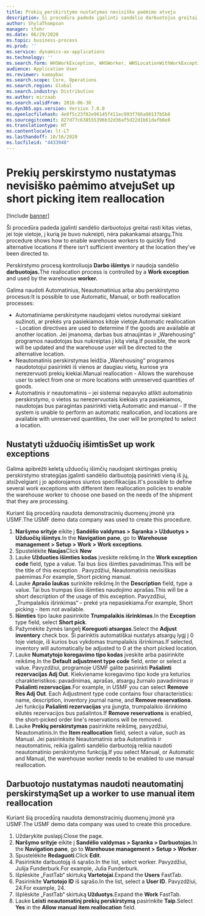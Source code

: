 ```yaml
---
title: Prekių perskirstymo nustatymas nevisiško paėmimo atveju
description: Ši procedūra padeda įgalinti sandėlio darbuotojus greitai surasti kitas vietas, jei toje vietoje, į kurią jie buvo nukreipti, nėra pakankamai atsargų.
author: ShylaThompson
manager: tfehr
ms.date: 06/29/2020
ms.topic: business-process
ms.prod: ''
ms.service: dynamics-ax-applications
ms.technology: ''
ms.search.form: WHSWorkException, WHSWorker, WHSLocationWithWorkException
audience: Application User
ms.reviewer: kamaybac
ms.search.scope: Core, Operations
ms.search.region: Global
ms.search.industry: Distribution
ms.author: mirzaab
ms.search.validFrom: 2016-06-30
ms.dyn365.ops.version: Version 7.0.0
ms.openlocfilehash: 4e8f5c23f82e96145f411ec993f766a90137b5b8
ms.sourcegitcommit: 827d77c638555396b32d36af5d22d1b61dafb0e8
ms.translationtype: HT
ms.contentlocale: lt-LT
ms.lasthandoff: 10/16/2020
ms.locfileid: "4433948"
---
```

# <a name="set-up-short-picking-item-reallocation"></a><span data-ttu-id="6ca3b-103">Prekių perskirstymo nustatymas nevisiško paėmimo atveju</span><span class="sxs-lookup"><span data-stu-id="6ca3b-103">Set up short picking item reallocation</span></span>

[!include [banner](../../includes/banner.md)]

<span data-ttu-id="6ca3b-104">Ši procedūra padeda įgalinti sandėlio darbuotojus greitai rasti kitas vietas, jei toje vietoje, į kurią jie buvo nukreipti, nėra pakankamai atsargų.</span><span class="sxs-lookup"><span data-stu-id="6ca3b-104">This procedure shows how to enable warehouse workers to quickly find alternative locations if there isn’t sufficient inventory at the location they’ve been directed to.</span></span> 

<span data-ttu-id="6ca3b-105">Perskirstymo procesą kontroliuoja **Darbo išimtys** ir naudoja sandėlio **darbuotojas.**</span><span class="sxs-lookup"><span data-stu-id="6ca3b-105">The reallocation process is controlled by a **Work exception** and used by the warehouse **worker.**</span></span>

<span data-ttu-id="6ca3b-106">Galima naudoti Automatinius, Neautomatinius arba abu perskirstymo procesus:</span><span class="sxs-lookup"><span data-stu-id="6ca3b-106">It is possible to use Automatic, Manual, or both reallocation processes:</span></span>

- <span data-ttu-id="6ca3b-107">Automatiniame perskirstyme naudojami vietos nurodymai siekiant sužinoti, ar prekės yra pasiekiamos kitoje vietoje.</span><span class="sxs-lookup"><span data-stu-id="6ca3b-107">Automatic reallocation - Location directives are used to determine if the goods are available at another location.</span></span> <span data-ttu-id="6ca3b-108">Jei įmanoma, darbas bus atnaujintas ir „Warehousing“ programos naudotojas bus nukreiptas į kitą vietą.</span><span class="sxs-lookup"><span data-stu-id="6ca3b-108">If possible, the work will be updated and the warehouse user will be directed to the alternative location.</span></span>
- <span data-ttu-id="6ca3b-109">Neautomatinis perskirstymas leidžia „Warehousing“ programos naudototojui pasirinkti iš vienos ar daugiau vietų, kuriose yra nerezervuoti prekių kiekiai.</span><span class="sxs-lookup"><span data-stu-id="6ca3b-109">Manual reallocation - Allows the warehouse user to select from one or more locations with unreserved quantities of goods.</span></span> 
- <span data-ttu-id="6ca3b-110">Automatinis ir neautomatinis – jei sistemai nepavyko atlikti automatinio perskirstymo, o vietos su nerezervuotais kiekiais yra pasiekiamos, naudotojas bus paragintas pasirinkti vietą.</span><span class="sxs-lookup"><span data-stu-id="6ca3b-110">Automatic and manual - If the system is unable to perform an automatic reallocation, and locations are available with unreserved quantities, the user will be prompted to select a location.</span></span>

## <a name="set-up-work-exceptions"></a><span data-ttu-id="6ca3b-111">Nustatyti užduočių išimtis</span><span class="sxs-lookup"><span data-stu-id="6ca3b-111">Set up work exceptions</span></span>
<span data-ttu-id="6ca3b-112">Galima apibrėžti keletą užduočių išimčių naudojant skirtingas prekių perskirstymo strategijas įgalinti sandėlio darbuotoją pasirinkti vieną iš jų, atsižvelgiant į jo apdorojamos siuntos specifikacijas.</span><span class="sxs-lookup"><span data-stu-id="6ca3b-112">It's possible to define several work exceptions with different item reallocation policies to enable the warehouse worker to choose one based on the needs of the shipment that they are processing.</span></span>

<span data-ttu-id="6ca3b-113">Kuriant šią procedūrą naudota demonstracinių duomenų įmonė yra USMF.</span><span class="sxs-lookup"><span data-stu-id="6ca3b-113">The USMF demo data company was used to create this procedure.</span></span>

1. <span data-ttu-id="6ca3b-114">**Naršymo srityje** eikite į **Sandėlio valdymas > Sąranka > Užduotys > Užduočių išimtys**.</span><span class="sxs-lookup"><span data-stu-id="6ca3b-114">In the **Navigation pane**, go to **Warehouse management > Setup > Work > Work exceptions**.</span></span>
2. <span data-ttu-id="6ca3b-115">Spustelėkite **Naujas**</span><span class="sxs-lookup"><span data-stu-id="6ca3b-115">Click **New**</span></span> 
3. <span data-ttu-id="6ca3b-116">Lauke **Užduoties išimties kodas** įveskite reikšmę.</span><span class="sxs-lookup"><span data-stu-id="6ca3b-116">In the **Work exception code** field, type a value.</span></span> <span data-ttu-id="6ca3b-117">Tai bus šios išimties pavadinimas.</span><span class="sxs-lookup"><span data-stu-id="6ca3b-117">This will be the title of this exception .</span></span> <span data-ttu-id="6ca3b-118">Pavyzdžiui, Neautomatinis nevisiškas paėmimas.</span><span class="sxs-lookup"><span data-stu-id="6ca3b-118">For example, Short picking manual.</span></span>
4. <span data-ttu-id="6ca3b-119">Lauke **Aprašo laukas** surinkite reikšmę.</span><span class="sxs-lookup"><span data-stu-id="6ca3b-119">In the **Description** field, type a value.</span></span> <span data-ttu-id="6ca3b-120">Tai bus trumpas šios išimties naudojimo aprašas.</span><span class="sxs-lookup"><span data-stu-id="6ca3b-120">This will be a short description of the usage of this exception.</span></span> <span data-ttu-id="6ca3b-121">Pavyzdžiui, „Trumpalaikis išrinkimas“ – prekė yra nepasiekiama.</span><span class="sxs-lookup"><span data-stu-id="6ca3b-121">For example, Short picking - item not available.</span></span>
5. <span data-ttu-id="6ca3b-122">**Išimties** tipo lauke pasirinkite **Trumpalaikis išrinkimas**.</span><span class="sxs-lookup"><span data-stu-id="6ca3b-122">In the **Exception** type field, select **Short pick**.</span></span>
6. <span data-ttu-id="6ca3b-123">Pažymėkite žymės langelį **Koreguoti atsargas**.</span><span class="sxs-lookup"><span data-stu-id="6ca3b-123">Select the **Adjust inventory** check box.</span></span> <span data-ttu-id="6ca3b-124">Ši parinktis automatiškai nustatys atsargų lygį į 0 toje vietoje, iš kurios bus vykdomas trumpalaikis išrinkimas.</span><span class="sxs-lookup"><span data-stu-id="6ca3b-124">If selected, inventory will automatically be adjusted to 0 at the short picked location.</span></span>
7. <span data-ttu-id="6ca3b-125">Lauke **Numatytojo koregavimo tipo kodas** įveskite arba pasirinkite reikšmę.</span><span class="sxs-lookup"><span data-stu-id="6ca3b-125">In the **Default adjustment type code** field, enter or select a value.</span></span> <span data-ttu-id="6ca3b-126">Pavyzdžiui, programoje USMF galite pasirinkti **Pašalinti rezervacijas Adj Out**. Kiekviename koregavimo tipo kode yra keturios charakteristikos: pavadinimas, aprašas, atsargų žurnalo pavadinimas ir **Pašalinti rezervacijas**.</span><span class="sxs-lookup"><span data-stu-id="6ca3b-126">For example, in USMF you can select **Remove Res Adj Out**. Each Adjustment type code contains four characteristics: name, description, inventory journal name, and **Remove reservations**.</span></span> <span data-ttu-id="6ca3b-127">Jei funkcija **Pašalinti rezervacijas** yra įjungta, trumpalaikio išrinkimo eilutės rezervacijos bus pašalintos.</span><span class="sxs-lookup"><span data-stu-id="6ca3b-127">If **Remove reservations** is enabled, the short-picked order line's reservations will be removed.</span></span>  
8. <span data-ttu-id="6ca3b-128">Lauke **Prekių perskirstymas** pasirinkite reikšmę, pavyzdžiui, Neautomatinis.</span><span class="sxs-lookup"><span data-stu-id="6ca3b-128">In the **Item reallocation** field, select a value, such as Manual.</span></span> <span data-ttu-id="6ca3b-129">Jei pasirinksite Neautomatinis arba Automatinis ir neautomatinis, reikia įgalinti sandėlio darbuotoją reikia naudoti neautomatinio perskirstymo funkciją.</span><span class="sxs-lookup"><span data-stu-id="6ca3b-129">If you select Manual, or Automatic and Manual, the warehouse worker needs to be enabled to use manual reallocation.</span></span>

## <a name="set-up-a-worker-to-use-manual-item-reallocation"></a><span data-ttu-id="6ca3b-130">Darbuotojo nustatymas naudoti neautomatinį perskirstymą</span><span class="sxs-lookup"><span data-stu-id="6ca3b-130">Set up a worker to use manual item reallocation</span></span>

<span data-ttu-id="6ca3b-131">Kuriant šią procedūrą naudota demonstracinių duomenų įmonė yra USMF.</span><span class="sxs-lookup"><span data-stu-id="6ca3b-131">The USMF demo data company was used to create this procedure.</span></span>

1. <span data-ttu-id="6ca3b-132">Uždarykite puslapį.</span><span class="sxs-lookup"><span data-stu-id="6ca3b-132">Close the page.</span></span>
2. <span data-ttu-id="6ca3b-133">**Naršymo srityje** eikite į **Sandėlio valdymas > Sąranka > Darbuotojas**.</span><span class="sxs-lookup"><span data-stu-id="6ca3b-133">In the **Navigation pane**, go to **Warehouse management > Setup > Worker**.</span></span>
3. <span data-ttu-id="6ca3b-134">Spustelėkite **Redaguoti**.</span><span class="sxs-lookup"><span data-stu-id="6ca3b-134">Click **Edit**.</span></span>
4. <span data-ttu-id="6ca3b-135">Pasirinkite darbuotoją iš sąrašo.</span><span class="sxs-lookup"><span data-stu-id="6ca3b-135">In the list, select worker.</span></span> <span data-ttu-id="6ca3b-136">Pavyzdžiui, Julija Funderburk.</span><span class="sxs-lookup"><span data-stu-id="6ca3b-136">For example, Julia Funderburk.</span></span>
5. <span data-ttu-id="6ca3b-137">Išplėskite „FastTab“ skirtuką **Vartotojai**.</span><span class="sxs-lookup"><span data-stu-id="6ca3b-137">Expand the **Users** FastTab.</span></span>
6. <span data-ttu-id="6ca3b-138">Pasirinkite **Vartotojo ID** iš sąrašo.</span><span class="sxs-lookup"><span data-stu-id="6ca3b-138">In the list, select a **User ID**.</span></span> <span data-ttu-id="6ca3b-139">Pavyzdžiui, 24.</span><span class="sxs-lookup"><span data-stu-id="6ca3b-139">For example, 24.</span></span>
7. <span data-ttu-id="6ca3b-140">Išplėskite „FastTab“ skirtuką **Užduotys**.</span><span class="sxs-lookup"><span data-stu-id="6ca3b-140">Expand the **Work** FastTab.</span></span>
8. <span data-ttu-id="6ca3b-141">Lauke **Leisti neautomatinį prekių perskirstymą** pasirinkite **Taip**.</span><span class="sxs-lookup"><span data-stu-id="6ca3b-141">Select **Yes** in the **Allow manual item reallocation** field.</span></span>
